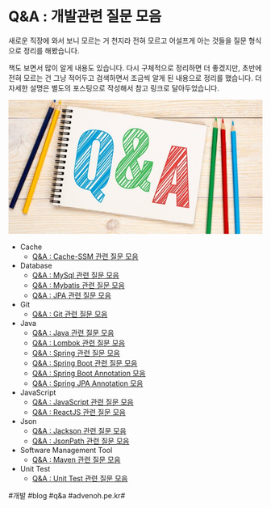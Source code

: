 # Q&A : 개발관련 질문 모음
새로운 직장에 와서 보니 모르는 거 천지라 전혀 모르고 어설프게 아는 것들을 질문 형식으로 정리를 해봤습니다.

책도 보면서 많이 알게 내용도 있습니다. 다시 구체적으로 정리하면 더 좋겠지만, 초반에 전혀 모르는 건 그냥 적어두고 검색하면서 조금씩 알게 된 내용으로 정리를 했습니다. 더 자세한 설명은 별도의 포스팅으로 작성해서 참고 링크로 달아두었습니다.

![](Q&A%20%20%EA%B0%9C%EB%B0%9C%EA%B4%80%EB%A0%A8%20%EC%A7%88%EB%AC%B8%20%EB%AA%A8%EC%9D%8C/q&a3.jpeg)

* Cache
	* [Q&A : Cache-SSM 관련 질문 모음](evernote:///view/838797/s7/449a4a2f-1bc8-4b8b-a290-01d9031e7c58/449a4a2f-1bc8-4b8b-a290-01d9031e7c58/)
* Database
	* [Q&A : MySql 관련 질문 모음](evernote:///view/838797/s7/ab61e88b-3d88-404b-b296-826d5f64218b/ab61e88b-3d88-404b-b296-826d5f64218b/)
	* [Q&A : Mybatis 관련 질문 모음](evernote:///view/838797/s7/71532655-2c0f-4126-8a65-9e6f9ed247bd/71532655-2c0f-4126-8a65-9e6f9ed247bd/)
	* [Q&A : JPA 관련 질문 모음](evernote:///view/838797/s7/f81a6841-3144-4276-ae24-6bba3a194cc4/f81a6841-3144-4276-ae24-6bba3a194cc4/)
* Git
	* [Q&A : Git 관련 질문 모음](evernote:///view/838797/s7/debd8f1e-0795-4bac-ad56-152352926063/debd8f1e-0795-4bac-ad56-152352926063/)
* Java
	* [Q&A : Java 관련 질문 모음](evernote:///view/838797/s7/fa7c26a0-fadd-48f5-8df8-22c84f7a34ab/fa7c26a0-fadd-48f5-8df8-22c84f7a34ab/)
	* [Q&A : Lombok 관련 질문 모음](evernote:///view/838797/s7/fcdb45e1-9402-4677-bc2b-cf475233bb91/fcdb45e1-9402-4677-bc2b-cf475233bb91/)
	* [Q&A : Spring 관련 질문 모음](evernote:///view/838797/s7/efcf5d8c-a827-473e-b578-5d68bdc5fe42/efcf5d8c-a827-473e-b578-5d68bdc5fe42/)
	* [Q&A : Spring Boot 관련 질문 모음](evernote:///view/838797/s7/b0409e2e-6c59-4d6e-adf9-27a7a2b4c2ac/b0409e2e-6c59-4d6e-adf9-27a7a2b4c2ac/)
	* [Q&A : Spring Boot Annotation 모음](evernote:///view/838797/s7/5a43bbbc-52f5-43b5-860b-2d5cb70740cd/5a43bbbc-52f5-43b5-860b-2d5cb70740cd/)
	* [Q&A : Spring JPA Annotation 모음](evernote:///view/838797/s7/b0547113-7fa4-4383-8c82-25553305fd32/b0547113-7fa4-4383-8c82-25553305fd32/)
* JavaScript
	* [Q&A : JavaScript 관련 질문 모음](evernote:///view/838797/s7/4db4de55-d3ab-40b6-a0fa-e1501c5e5169/4db4de55-d3ab-40b6-a0fa-e1501c5e5169/)
	* [Q&A : ReactJS 관련 질문 모음](evernote:///view/838797/s7/64c8316e-00b6-43c4-8183-e88968fdab67/64c8316e-00b6-43c4-8183-e88968fdab67/)
* Json
	* [Q&A : Jackson 관련 질문 모음](evernote:///view/838797/s7/9ae527c7-22de-4c55-8822-364066967f91/9ae527c7-22de-4c55-8822-364066967f91/)
	* [Q&A : JsonPath 관련 질문 모음](evernote:///view/838797/s7/9e4b9185-2a90-4ef8-9209-5a1bf0ebbc83/9e4b9185-2a90-4ef8-9209-5a1bf0ebbc83/)
* Software Management Tool
	* [Q&A : Maven 관련 질문 모음](evernote:///view/838797/s7/d2b6f54d-f2ea-414a-b466-efa8cd5c8f23/d2b6f54d-f2ea-414a-b466-efa8cd5c8f23/)
* Unit Test
	* [Q&A : Unit Test 관련 질문 모음](evernote:///view/838797/s7/94d5bc45-bda9-473d-9739-dc3b83a49191/94d5bc45-bda9-473d-9739-dc3b83a49191/)

#개발 #blog #q&a #advenoh.pe.kr#
